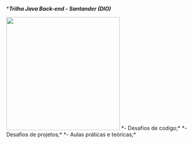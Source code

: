 ***_Trilha Java Back-end - Santander (DIO)_**

<img src="https://github.com/estelaalmeida/Santander-2024-Backend-com-Java/assets/76489384/7767d0b3-9d71-4b7f-83e6-4a448116052d)" width="300" height="300">
*- Desafios de codigo;*                   
*- Desafios de projetos;*
*- Aulas práticas e teóricas;*           
